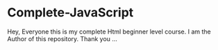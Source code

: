 # Complete-JavaScript
Hey, Everyone this is my complete Html beginner level course. I am the Author of this repository. Thank you ...

